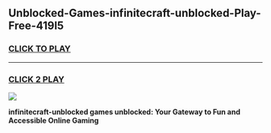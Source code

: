 
## Unblocked-Games-infinitecraft-unblocked-Play-Free-419l5
<h3>
<a href="https://premium76.site?title=infinitecraft-unblocked&ref=18A1">CLICK TO PLAY</a></h3>
<hr>

<h3>
<a href="https://premium76.site?title=infinitecraft-unblocked&ref=18A1">CLICK 2 PLAY</a>
  
</h3>

<a href="https://premium76.site?title=infinitecraft-unblocked&ref=18A1"><img src="https://clearcache.store/games.png"></a>


**infinitecraft-unblocked games unblocked: Your Gateway to Fun and Accessible Online Gaming**
